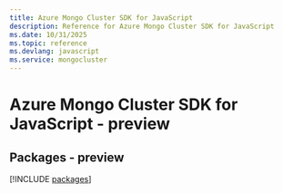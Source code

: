 ```yaml
---
title: Azure Mongo Cluster SDK for JavaScript
description: Reference for Azure Mongo Cluster SDK for JavaScript
ms.date: 10/31/2025
ms.topic: reference
ms.devlang: javascript
ms.service: mongocluster
---
```

# Azure Mongo Cluster SDK for JavaScript - preview
## Packages - preview
[!INCLUDE [packages](mongo-cluster-index.md)]